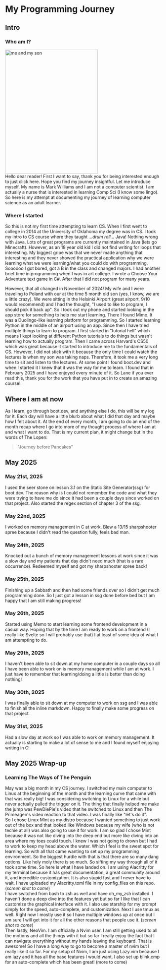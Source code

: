 # My Programming Journey
## Intro
### Who am I?
<img src="https://github.com/user-attachments/assets/262a5364-ec0c-4321-84f6-c6547c6cfea3" alt="me and my son" height="400" width="300">
<br>
Hello dear reader! First I want to say, thank you for being interested enough to just click here. Hope you find my journey insightful. Let me introduce myself. My name is Mark Williams and I am not a computer scientist. I am actually a nurse that is interested in learning Comp Sci (I know some lingo). So here is my attempt at documenting my journey of learning computer science as an adult learner. 

### Where I started
So this is not my first time attempting to learn CS. When I first went to college in 2014 at the University of Oklahoma my degree was in CS. I took my intro to CS course where they taught *...drum roll...* Java! Nothing wrong with Java. Lots of great programs are currently maintained in Java (lets go Minecraft). However, as an 18 year old kid I did not find writing for loops that interesting. My biggest gripe was that we never made anything that interesting and they never showed the practical application why we were learning what we were learning/what you could do with programming. Soooooo I got bored, got a B in the class and changed majors. I had another brief time in programming when I was in art college. I wrote a Choose Your Adventure text game in C#. After that I did not program for many years.

However, that all changed in November of 2024! My wife and I were traveling to Poland with our at the time 5 month old son (yes, I know, we are a little crazy). We were sitting in the Helsinki Airport (great airport, 9/10 would recommend) and I had the thought, "I used to like to program, I should pick it back up". So I took out my phone and started looking in the app store for something to help me start learning. There I found Mimo. It was a Duolingo-like learning platform for programming. So I started learning Python in the middle of an airport using an app. Since then I have tried multiple things to learn to program. I first started in "tutorial hell" which means I kept looking at different Python tutorials to do things but wasn't learning how to actually program. Then I came across Harvard's CS50 which was great because it started to introduce me to the fundamentals of CS. However, I did not stick with it because the only time I could watch the lectures is when my son was taking naps. Therefore, it took me a very long time to sit and listen to the lectures. At some point I found boot.dev and when I started it I knew that it was the way for me to learn. I found that in February 2025 and I have enjoyed every minute of it. So Lane if you ever read this, thank you for the work that you have put in to create an amazing course! 

## Where I am at now
As I learn, go through boot.dev, and anything else I do, this will be my log for it. Each day will have a little blurb about what I did that day and maybe how I felt about it. At the end of every month, I am going to do an end of the month recap where I go into more of my thought process of where I am at and what I want to do. That is my current plan, it might change but in the words of The Lopen: 
> "Journey before Pancakes"

## May 2025

### May 21st, 2025
I used the seer stone on lesson 3.1 on the Static Site Generator(ssg) for boot.dev. The reason why is I could not remember the code and what they were trying to have me do since it had been a couple days since worked on that project.
Also started the regex section of chapter 3 of the ssg.

### May 22nd, 2025
I worked on memory management in C at work. Blew a 13/15 sharpshooter spree because I didn't read the question fully, feels bad man.

### May 24th, 2025
Knocked out a bunch of memory management lessons at work since it was a slow day and my patients that day didn't need much (that is a rare occurrence). Redeemed myself and got my sharpshooter spree back!

### May 25th, 2025
Finishing up a Sabbath and then had some friends over so I didn't get much programming done. So I just got a lesson in ssg done before bed but I am happy that I am still making progress!

### May 26th, 2025
Started using Memo to start learning some frontend development in a casual way. Hoping that by the time I am ready to work on a frontend (I really like Svelte so I will probably use that) I at least of some idea of what I am attempting to do.

### May 29th, 2025
I haven't been able to sit down at my home computer in a couple days so all I have been able to work on is memory management while I am at work. I just have to remember that learning/doing a little is better than doing nothing!

### May 30th, 2025
I was finally able to sit down at my computer to work on ssg and I was able to finish all the inline markdown. Happy to finally make some progress on that project.

### May 31st, 2025
Had a slow day at work so I was able to work on memory management. It actually is starting to make a lot of sense to me and I found myself enjoying writing in C!

## May 2025 Wrap-up
### Learning The Ways of The Penguin
May was a big month in my CS journey. I switched my main computer to Linux at the beginning of the month and the learning curve that came with that was really big! I was considering switching to Linux for a while but never actually pulled the trigger on it. The thing that finally helped me make the jump was PewDiePie's video that he switched to Linux and then The Primeagen's video reaction to that video. I was finally like "let's do it". <br>
So I chose Linux Mint as my distro because I wanted something to just work out of the box and that looked like Windows because my wife (who is not techie at all) was also going to use it for work. I am so glad I chose Mint because it was not like diving into the deep end but more like diving into an area where my toes could touch. I knew I was not going to drown but I had to work to keep my head above the water. Which I feel is the sweet spot for learning. So with all that came wanting to set up my programming environment. So the biggest hurdle with that is that there are so many dang options. Like holy moly there is so much. So sifting my way through all of it took some time. So here is what I have landed on. I am using Alacritty for my terminal because it has great documentation, a great community around it, and incredible customization. It is also stupid fast and I never have to wait. I have uploaded my Alacritty.toml file in my config_files on this repo. (*screen shot to come*) <br>
I have switched from bash to zsh as well and have oh_my_zsh installed. I haven't done a deep dive into the features yet but so far I like that I can customize the graphical interface with it. I also use starship for my prompt simply for the speed, auto-complete, and customization. Next I use tmux as well. Right now I mostly use it so I have multiple windows up at once but I am sure I will get into it for all the other reasons that people use it. (*screen shot to come*) <br>
Then lastly, NeoVim. I am officially a Nvim user. I am still getting used to all the motions and all the things with it but so far I really enjoy the fact that I can navigate everything without my hands leaving the keyboard. That is awesome! So I have a long way to go to become a master of nvim but I really like it so far. For my setup of Nvim, I am just using Lazy.vim because I am lazy and it has all the base features I would want. I also set up blink.cmp for an auto-complete which has been great! (more to come)

